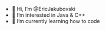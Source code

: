 - 👋 Hi, I’m @EricJakubovski
- 👀 I’m interested in Java & C++
- 🌱 I’m currently learning how to code
